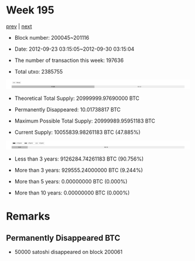 # Week 195

[prev](week0194.md) | [next](week0196.md)

- Block number: 200045~201116

- Date: 2012-09-23 03:15:05~2012-09-30 03:15:04

- The number of transaction this week: 197636

- Total utxo: 2385755

![](../images/mined_week0195.png)

- Theoretical Total Supply: 20999999.97690000 BTC

- Permanently Disappeared: 10.01738817 BTC

- Maximum Possible Total Supply: 20999989.95951183 BTC

- Current Supply: 10055839.98261183 BTC (47.885%)

![](../images/year_week0195.png)


- Less than 3 years: 9126284.74261183 BTC (90.756%)

- More than 3 years: 929555.24000000 BTC (9.244%)

- More than 5 years: 0.00000000 BTC (0.000%)

- More than 10 years: 0.00000000 BTC (0.000%)

# Remarks

## Permanently Disappeared BTC

- 50000 satoshi disappeared on block 200061

